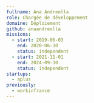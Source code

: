 ```yaml
---
fullname: Ana Andreolla
role: Chargée de développement
domaine: Déploiement
github: anaandreolla
missions:
  - start: 2019-06-03
    end: 2020-06-30
    status: independent
  - start: 2021-11-01
    end: 2024-09-30
    status: independent
startups:
  - aplus
previously:
  - workinfrance
---
```

